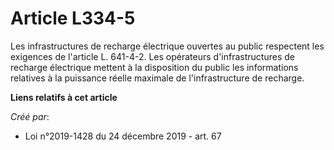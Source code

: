 # Article L334-5

Les infrastructures de recharge électrique ouvertes au public respectent les exigences de l'article L. 641-4-2. Les
opérateurs d'infrastructures de recharge électrique mettent à la disposition du public les informations relatives à la
puissance réelle maximale de l'infrastructure de recharge.

**Liens relatifs à cet article**

_Créé par_:

  - Loi n°2019-1428 du 24 décembre 2019 - art. 67

